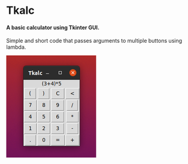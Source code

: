 # Tkalc
#### A basic calculator using Tkinter GUI.
Simple and short code that passes arguments to multiple buttons using lambda.



![](https://raw.githubusercontent.com/Rogerup/TKalc/main/Tkalc_Linux.png)